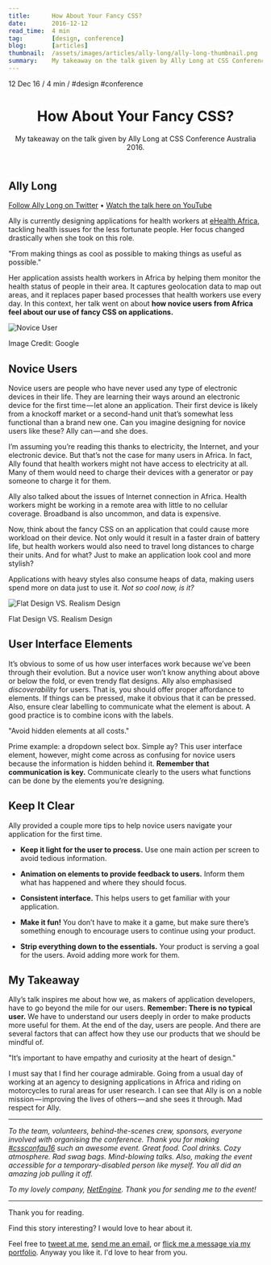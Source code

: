 ```yaml
---
title:      How About Your Fancy CSS?
date:       2016-12-12
read_time:  4 min
tag:        [design, conference]
blog:       [articles]
thumbnail:  /assets/images/articles/ally-long/ally-long-thumbnail.png
summary:    My takeaway on the talk given by Ally Long at CSS Conference Australia 2016.
---
```

<aside class="min-h-200px sm-min-h-300px mx3n sm-mx0 mb7 bg-cover bg-center-bottom bg-no-repeat not-rounded sm-rounded " style="background-image: url('/assets/images/articles/ally-long/ally-long-hero-banner.png');background-position-y: 30%;"></aside>

<div class="flex flex-wrap font-small uppercase header grey mb2">
  <time>12 Dec 16</time>
  <span class="px1 grey-lighter">/</span>
  <span>4 min</span>
  <span class="px1 grey-lighter">/</span>
  <span class="m0 mr2">#design</span>
  <span class="m0">#conference</span>
</div>

<header>
  <h1 class="mt0 mb2 grey-darker bold line-height-title font-double sm-font-triple">How About Your Fancy CSS?</h1>
  <p class="mb0 grey-light sans line-height-small">My takeaway on the talk given by Ally Long at CSS Conference Australia 2016.</p>
</header>

## Ally Long

<p class="italic">
  <a href="//twitter.com/allyelle" target="_blank">Follow Ally Long on Twitter</a>
  <span class="mx2 font-base">•</span>
  <a href="//www.youtube.com/v/skzcEKewOwc?start=3871&end=5475" target="_blank">Watch the talk here on YouTube</a>
</p>

Ally is currently designing applications for health workers at [eHealth Africa](http://www.ehealthafrica.org/), tackling health issues for the less fortunate people. Her focus changed drastically when she took on this role.

"From making things as cool as possible to making things as useful as possible."

Her  application assists health workers in Africa by helping them monitor the health status of people in their area. It captures geolocation data to map out areas, and it replaces paper based processes that health workers use every day. In this context, her talk went on about **how novice users from Africa feel about our use of fancy CSS on applications.**

<p class="m0">
  <img src="/assets/images/articles/ally-long/novice-user.jpeg" alt="Novice User">
  <figcaption>Image Credit: Google</figcaption>
</p>

## Novice Users

Novice users are people who have never used any type of electronic devices in their life. They are learning their ways around an electronic device for the first time — let alone an application. Their first device is likely from a knockoff market or a second-hand unit that’s somewhat less functional than a brand new one. Can you imagine designing for novice users like these? Ally can — and she does.

I’m assuming you’re reading this thanks to electricity, the Internet, and your electronic device. But that’s not the case for many users in Africa. In fact, Ally found that health workers might not have access to electricity at all. Many of them would need to charge their devices with a generator or pay someone to charge it for them.

Ally also talked about the issues of Internet connection in Africa. Health workers might be working in a remote area with little to no cellular coverage. Broadband is also uncommon, and data is expensive.

Now, think about the fancy CSS on an application that could cause more workload on their device. Not only would it result in a faster drain of battery life, but health workers would also need to travel long distances to charge their units. And for what? Just to make an application look cool and more stylish?

Applications with heavy styles also consume heaps of data, making users spend more on data just to use it. *Not so cool now, is it?*

<p class="m0">
  <img src="/assets/images/articles/ally-long/user-interface-evolution.png" alt="Flat Design VS. Realism Design">
  <figcaption>Flat Design VS. Realism Design</figcaption>
</p>

## User Interface Elements

It’s obvious to some of us how user interfaces work because we’ve been through their evolution. But a novice user won’t know anything about above or below the fold, or even trendy flat designs. Ally also emphasised *discoverability* for users. That is, you should offer proper affordance to elements. If things can be pressed, make it obvious that it can be pressed. Also, ensure clear labelling to communicate what the element is about. A good practice is to combine icons with the labels.

"Avoid hidden elements at all costs."

Prime example: a dropdown select box. Simple ay? This user interface element, however, might come across as confusing for novice users because the information is hidden behind it. **Remember that communication is key.** Communicate clearly to the users what functions can be done by the elements you’re designing.

## Keep It Clear

Ally provided a couple more tips to help novice users navigate your application for the first time.

* **Keep it light for the user to process.** Use one main action per screen to avoid tedious information.

* **Animation on elements to provide feedback to users.** Inform them what has happened and where they should focus.

* **Consistent interface.** This helps users to get familiar with your application.

* **Make it fun!** You don’t have to make it a game, but make sure there’s something enough to encourage users to continue using your product.

* **Strip everything down to the essentials.** Your product is serving a goal for the users. Avoid adding more work for them.

## My Takeaway

Ally’s talk inspires me about how we, as makers of application developers, have to go beyond the mile for our users. **Remember: There is no typical user.** We have to understand our users deeply in order to make products more useful for them. At the end of the day, users are people. And there are several factors that can affect how they use our products that we should be mindful of.

"It’s important to have empathy and curiosity at the heart of design."

I must say that I find her courage admirable. Going from a usual day of working at an agency to designing applications in Africa and riding on motorcycles to rural areas for user research. I can see that Ally is on a noble mission — improving the lives of others — and  she sees it through. Mad respect for Ally.

<hr class="dotted-divider">

*To the team, volunteers, behind-the-scenes crew, sponsors, everyone involved with organising the conference. Thank you for making [#cssconfau16](//twitter.com/search?q=%23cssconfau16&src=tyah) such an awesome event. Great food. Cool drinks. Cozy atmosphere. Rad swag bags. Mind-blowing talks. Also, making the event accessible for a temporary-disabled person like myself. You all did an amazing job pulling it off.*

*To my lovely company, [NetEngine](http://netengine.com.au/). Thank you for sending me to the event!*

<hr class="dotted-divider">

<p class="grey italic">Thank you for reading.</p>
<p class="grey italic">Find this story interesting? I would love to hear about it.</p>
<p class="grey italic">Feel free to <a href="//twitter.com/intent/tweet?screen_name=im_felix">tweet at me</a>, <a href="mailto:hello@felixlee.io?subject=Hey Felix!">send me an email</a>, or <a href="/get-in-touch/">flick me a message via my portfolio</a>. Anyway you like it. I'd love to hear from you.</p>
